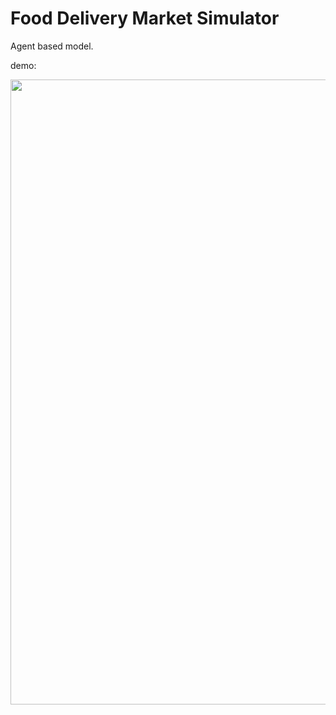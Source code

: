 # Food Delivery Market Simulator

Agent based model.

demo:

<img src="./res_img/demo.gif" width="1000">
